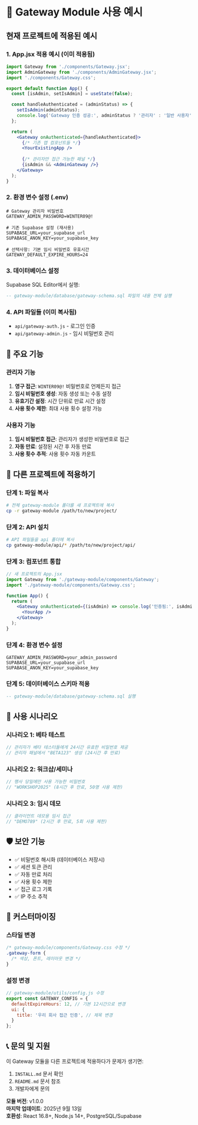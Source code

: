 # 🚪 Gateway Module 사용 예시

## 현재 프로젝트에 적용된 예시

### 1. App.jsx 적용 예시 (이미 적용됨)

```jsx
import Gateway from './components/Gateway.jsx';
import AdminGateway from './components/AdminGateway.jsx';
import './components/Gateway.css';

export default function App() {
  const [isAdmin, setIsAdmin] = useState(false);

  const handleAuthenticated = (adminStatus) => {
    setIsAdmin(adminStatus);
    console.log('Gateway 인증 성공:', adminStatus ? '관리자' : '일반 사용자');
  };

  return (
    <Gateway onAuthenticated={handleAuthenticated}>
      {/* 기존 앱 컴포넌트들 */}
      <YourExistingApp />
      
      {/* 관리자만 접근 가능한 패널 */}
      {isAdmin && <AdminGateway />}
    </Gateway>
  );
}
```

### 2. 환경 변수 설정 (.env)

```env
# Gateway 관리자 비밀번호
GATEWAY_ADMIN_PASSWORD=WINTER09@!

# 기존 Supabase 설정 (재사용)
SUPABASE_URL=your_supabase_url
SUPABASE_ANON_KEY=your_supabase_key

# 선택사항: 기본 임시 비밀번호 유효시간
GATEWAY_DEFAULT_EXPIRE_HOURS=24
```

### 3. 데이터베이스 설정

Supabase SQL Editor에서 실행:
```sql
-- gateway-module/database/gateway-schema.sql 파일의 내용 전체 실행
```

### 4. API 파일들 (이미 복사됨)

- `api/gateway-auth.js` - 로그인 인증
- `api/gateway-admin.js` - 임시 비밀번호 관리

## 🎯 주요 기능

### 관리자 기능
1. **영구 접근**: `WINTER09@!` 비밀번호로 언제든지 접근
2. **임시 비밀번호 생성**: 자동 생성 또는 수동 설정
3. **유효기간 설정**: 시간 단위로 만료 시간 설정
4. **사용 횟수 제한**: 최대 사용 횟수 설정 가능

### 사용자 기능
1. **임시 비밀번호 접근**: 관리자가 생성한 비밀번호로 접근
2. **자동 만료**: 설정된 시간 후 자동 만료
3. **사용 횟수 추적**: 사용 횟수 자동 카운트

## 🔧 다른 프로젝트에 적용하기

### 단계 1: 파일 복사
```bash
# 전체 gateway-module 폴더를 새 프로젝트에 복사
cp -r gateway-module /path/to/new/project/
```

### 단계 2: API 설치
```bash
# API 파일들을 api 폴더에 복사
cp gateway-module/api/* /path/to/new/project/api/
```

### 단계 3: 컴포넌트 통합
```jsx
// 새 프로젝트의 App.jsx
import Gateway from './gateway-module/components/Gateway';
import './gateway-module/components/Gateway.css';

function App() {
  return (
    <Gateway onAuthenticated={(isAdmin) => console.log('인증됨:', isAdmin)}>
      <YourApp />
    </Gateway>
  );
}
```

### 단계 4: 환경 변수 설정
```env
GATEWAY_ADMIN_PASSWORD=your_admin_password
SUPABASE_URL=your_supabase_url
SUPABASE_ANON_KEY=your_supabase_key
```

### 단계 5: 데이터베이스 스키마 적용
```sql
-- gateway-module/database/gateway-schema.sql 실행
```

## 📱 사용 시나리오

### 시나리오 1: 베타 테스트
```javascript
// 관리자가 베타 테스터들에게 24시간 유효한 비밀번호 제공
// 관리자 패널에서 "BETA123" 생성 (24시간 후 만료)
```

### 시나리오 2: 워크샵/세미나
```javascript
// 행사 당일에만 사용 가능한 비밀번호
// "WORKSHOP2025" (8시간 후 만료, 50명 사용 제한)
```

### 시나리오 3: 임시 데모
```javascript
// 클라이언트 데모용 임시 접근
// "DEMO789" (2시간 후 만료, 5회 사용 제한)
```

## 🛡️ 보안 기능

- ✅ 비밀번호 해시화 (데이터베이스 저장시)
- ✅ 세션 토큰 관리
- ✅ 자동 만료 처리
- ✅ 사용 횟수 제한
- ✅ 접근 로그 기록
- ✅ IP 주소 추적

## 🎨 커스터마이징

### 스타일 변경
```css
/* gateway-module/components/Gateway.css 수정 */
.gateway-form {
  /* 색상, 폰트, 레이아웃 변경 */
}
```

### 설정 변경
```javascript
// gateway-module/utils/config.js 수정
export const GATEWAY_CONFIG = {
  defaultExpireHours: 12, // 기본 12시간으로 변경
  ui: {
    title: '우리 회사 접근 인증', // 제목 변경
  }
};
```

## 📞 문의 및 지원

이 Gateway 모듈을 다른 프로젝트에 적용하다가 문제가 생기면:

1. `INSTALL.md` 문서 확인
2. `README.md` 문서 참조
3. 개발자에게 문의

**모듈 버전**: v1.0.0  
**마지막 업데이트**: 2025년 9월 13일  
**호환성**: React 16.8+, Node.js 14+, PostgreSQL/Supabase